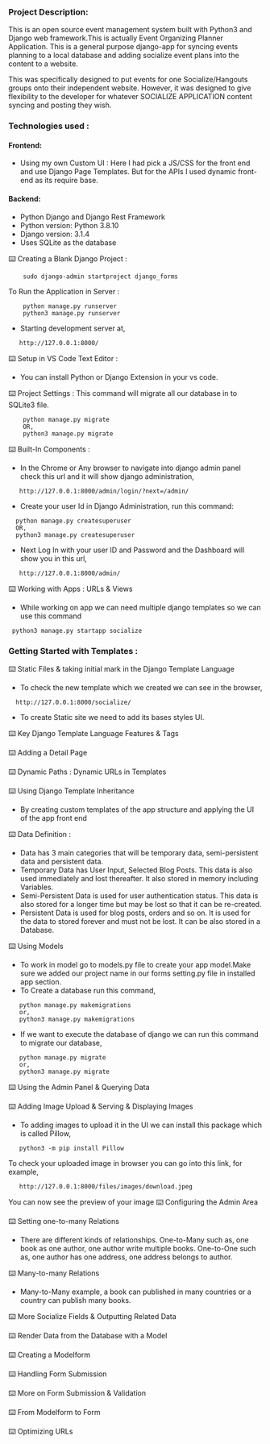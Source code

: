 
### Project Description:
This is an open source event management system built with Python3 and Django web framework.This is actually Event Organizing Planner Application. This is a general purpose django-app for syncing events planning to a local database and adding socialize event plans into the content to a website.

This was specifically designed to put events for one Socialize/Hangouts groups onto their independent website. However, it was designed to give flexibility to the developer for whatever SOCIALIZE APPLICATION content syncing and posting they wish.


### Technologies used :
#### Frontend:

 * Using my own Custom UI : Here I had pick a JS/CSS for the front end and use Django Page Templates. But for the APIs I used dynamic front-end as its require base.

#### Backend:

 * Python Django and Django Rest Framework
 * Python version: Python 3.8.10
 * Django version: 3.1.4
 * Uses SQLite as the database


⌨️  Creating a Blank Django Project :
```
    sudo django-admin startproject django_forms
```
To Run the Application in Server :
```
    python manage.py runserver
    python3 manage.py runserver
```
 * Starting development server at,
 ```
    http://127.0.0.1:8000/
```
⌨️  Setup in VS Code Text Editor :
 * You can install Python or Django Extension in your vs code.

⌨️  Project Settings :
This command will migrate all our database in to SQLite3 file.
```
    python manage.py migrate
    OR,
    python3 manage.py migrate
```

⌨️  Built-In Components :
 * In the Chrome or Any browser to navigate into django admin panel check this url and it will show django administration,
```
   http://127.0.0.1:8000/admin/login/?next=/admin/
```
 * Create your user Id in Django Administration, run this command:
```
  python manage.py createsuperuser
  OR,
  python3 manage.py createsuperuser
```
 * Next Log In with your user ID and Password and the Dashboard will show you in this url,
 ```
    http://127.0.0.1:8000/admin/
```
⌨️  Working with Apps : URLs & Views

 * While working on app we can need multiple django templates so we can use this command

```
 python3 manage.py startapp socialize
```

###  Getting Started with Templates :
⌨️  Static Files & taking initial mark in the Django Template Language

 * To check the new template which we created we can see in the browser,
```
  http://127.0.0.1:8000/socialize/
```
 * To create Static site we need to add its bases styles UI.

⌨️  Key Django Template Language Features & Tags

⌨️  Adding a Detail Page

⌨️  Dynamic Paths : Dynamic URLs in Templates

⌨️  Using Django Template Inheritance
 * By creating custom templates of the app structure and applying the UI of the app front end

⌨️  Data Definition :

 * Data has 3 main categories that will be temporary data, semi-persistent data and persistent data.
 * Temporary Data has User Input, Selected Blog Posts. This data is also used immediately and lost thereafter. It also stored in memory including Variables.
 * Semi-Persistent Data is used for user authentication status. This data is also stored for a longer time but may be lost so that it can be re-created.
 * Persistent Data is used for blog posts, orders and so on. It is used for the data to stored forever and must not be lost. It can be also stored in a Database.

⌨️  Using Models

 * To work in model go to models.py file to create your app model.Make sure we added our project name in our forms setting.py file in installed app section.
 * To Create a database run this command,
 ```
    python manage.py makemigrations
    or,
    python3 manage.py makemigrations
```

 * If we want to execute the database of django we can run this command to migrate our database,
 ```
    python manage.py migrate
    or,
    python3 manage.py migrate
 ```
⌨️  Using the Admin Panel & Querying Data

⌨️  Adding Image Upload & Serving & Displaying Images

 * To adding images to upload it in the UI we can install this package which is called Pillow,
```
   python3 -m pip install Pillow
```
To check your uploaded image in browser you can go into this link, for example,
```
   http://127.0.0.1:8000/files/images/download.jpeg
```
You can now see the preview of your image
⌨️  Configuring the Admin Area

⌨️  Setting one-to-many Relations

 * There are different kinds of relationships. One-to-Many such as, one book as one author, one author write multiple books. One-to-One such as, one author has one address, one address belongs to author.

⌨️  Many-to-many Relations

 * Many-to-Many example, a book can published in many countries or a country can publish many books.

⌨️  More Socialize Fields & Outputting Related Data

⌨️  Render Data from the Database with a Model

⌨️  Creating a Modelform

⌨️  Handling Form Submission

⌨️  More on Form Submission & Validation

⌨️  From Modelform to Form

⌨️  Optimizing URLs



